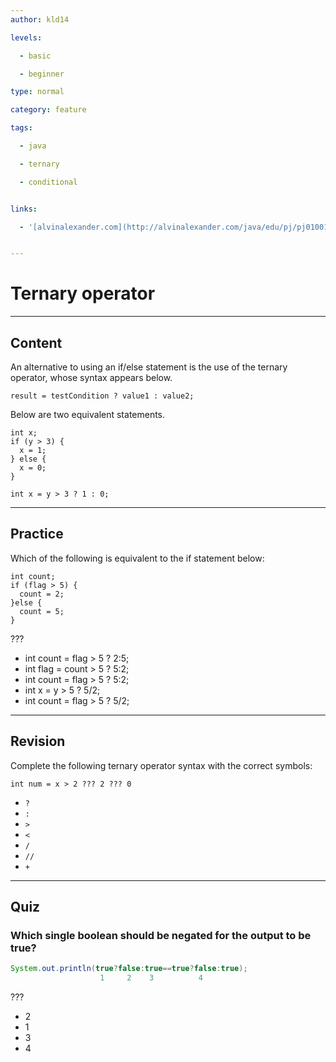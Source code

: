 ```yaml
---
author: kld14

levels:

  - basic

  - beginner

type: normal

category: feature

tags:

  - java

  - ternary

  - conditional


links:

  - '[alvinalexander.com](http://alvinalexander.com/java/edu/pj/pj010018){website}'


---
```


# Ternary operator

---

## Content

An alternative to using an if/else statement is the use of the ternary operator, whose syntax appears below.

```
result = testCondition ? value1 : value2;
```

Below are two equivalent statements.

```
int x;
if (y > 3) {
  x = 1;
} else {
  x = 0;
}
```

```
int x = y > 3 ? 1 : 0;
```

---

## Practice

Which of the following is equivalent to the if statement below:

```
int count;
if (flag > 5) {
  count = 2;
}else {
  count = 5;
}
```

???

- int count = flag > 5 ? 2:5;
- int flag = count > 5 ? 5:2;
- int count = flag > 5 ? 5:2;
- int x = y > 5 ? 5/2;
- int count = flag > 5 ? 5/2;

---

## Revision

Complete the following ternary operator syntax with the correct symbols:

```
int num = x > 2 ??? 2 ??? 0
```

- `?`
- `:`
- `>`
- `<`
- `/`
- `//`
- `+`

---

## Quiz

### Which single boolean should be negated for the output to be true?

```java
System.out.println(true?false:true==true?false:true);
                    1     2    3          4
```

???

- 2
- 1
- 3
- 4
